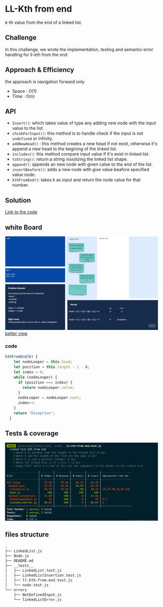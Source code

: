 # LL-Kth from end

k-th value from the end of a linked list.

## Challenge

In this challenge, we wrote the implementation, testing and semantci error handling for ll-kth from the end

## Approach & Efficiency

the approach is navigation forward only

- Space : O(1)
- Time : O(n)

## API

- `Insert()`: which takes value of type any adding new node with the input value to the list.
- `chcekForInput()`: this method is to handle check if the input is not `undefined` or infinity.
- `addNewHead()` : this method creates a new head if not exist, otherwise it's append a new head to the begining of the linked list.
- `includes()`: this method compare input value if it's exist in linked list.
- `toString()`: return a string visiulizing the linked list shape.
- `append()`: appends an new node with given calue to the end of the list.
- `insertBeafore()`: adds a new node with give value beafore specified value node.
- `kthFromEnd()`: takes k as input and return the node value for that number.

## Solution

[Link to the code](https://github.com/ibrahimBanat/data-structures-and-algorithms/blob/main/javascript/linked-list/LikedList.js)

## white Board

![whiteboard](../../assets/ll-kth-from-end.jpg)
[better view](https://miro.com/app/board/o9J_lBcuB2w=/)

### code

```javascript
kthFromEnd(k) {
    let nodeLooper = this.head;
    let position = this.length - 1 - k;
    let index = 0;
    while (nodeLooper) {
      if (position === index) {
        return nodeLooper.value;
      }
      nodeLooper = nodeLooper.next;
      index++;
    }
    return "Exception";
  }
```

## Tests & coverage

![test](../../assets/ll-kth-from-end.PNG)

## files structure

```shell
.
├── LinkedList.js
├── Node.js
├── README.md
├── __tests__
│   ├── LinkedList.test.js
│   ├── LinkedListInsertion.test.js
│   ├── ll-kth-from-end.test.js
│   └── node.test.js
└── errors
    ├── NotDefinedInput.js
    └── linkedListError.js
```
